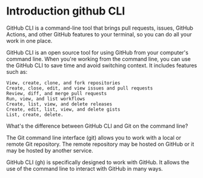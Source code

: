 # Introduction github CLI

GitHub CLI is a command-line tool that brings pull requests, issues, GitHub Actions, and other GitHub features to your terminal, so you can do all your work in one place.

GitHub CLI is an open source tool for using GitHub from your computer's command line. When you're working from the command line, you can use the GitHub CLI to save time and avoid switching context. It includes features such as:

    View, create, clone, and fork repositories
    Create, close, edit, and view issues and pull requests
    Review, diff, and merge pull requests
    Run, view, and list workflows
    Create, list, view, and delete releases
    Create, edit, list, view, and delete gists
    List, create, delete.
    
What's the difference between GitHub CLI and Git on the command line?

The Git command line interface (git) allows you to work with a local or remote Git repository. The remote repository may be hosted on GitHub or it may be hosted by another service.

GitHub CLI (gh) is specifically designed to work with GitHub. It allows the use of the command line to interact with GitHub in many ways.